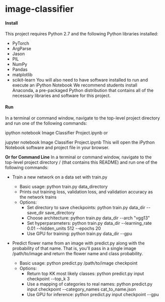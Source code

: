 # image-classifier


#### Install
This project requires Python 2.7 and the following Python libraries installed:
- PyTorch
- ArgParse
- Jason
- PIL
- NumPy
- Pandas
- matplotlib
- scikit-learn You will also need to have software installed to run and execute an iPython Notebook
We recommend students install Anaconda, a pre-packaged Python distribution that contains all of the necessary libraries and software for this project.

#### Run
In a terminal or command window, navigate to the top-level project directory and run one of the following commands:

ipython notebook Image Classifier Project.ipynb or

jupyter notebook Image Classifier Project.ipynb This will open the iPython Notebook software and project file in your browser.

**Or for Command Line**
In a terminal or command window, navigate to the top-level project directory / (that contains this README) and run one of the following commands:
- Train a new network on a data set with train.py

  - Basic usage: python train.py data_directory
  - Prints out training loss, validation loss, and validation accuracy as the network trains
  - Options:
    - Set directory to save checkpoints: python train.py data_dir --save_dir save_directory
    - Choose architecture: python train.py data_dir --arch "vgg13"
    - Set hyperparameters: python train.py data_dir --learning_rate 0.01 --hidden_units 512 --epochs 20
    - Use GPU for training: python train.py data_dir --gpu
- Predict flower name from an image with predict.py along with the probability of that name. That is, you'll pass in a single image /path/to/image and return the flower name and class probability.

  - Basic usage: python predict.py /path/to/image checkpoint
  - Options:
    - Return top KK most likely classes: python predict.py input checkpoint --top_k 3
    - Use a mapping of categories to real names: python predict.py input checkpoint --category_names cat_to_name.json
    - Use GPU for inference: python predict.py input checkpoint --gpu
